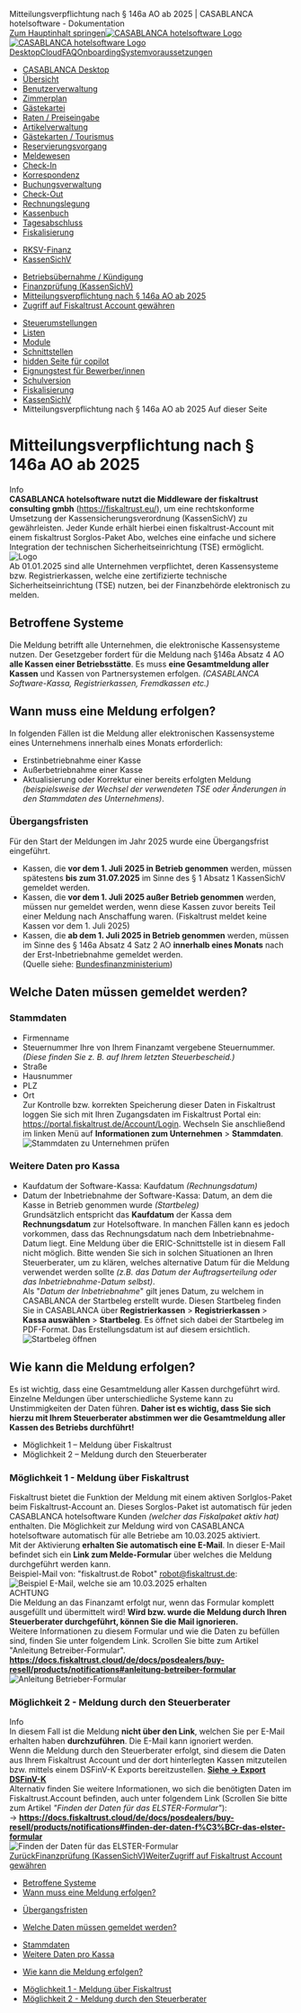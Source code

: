 Mitteilungsverpflichtung nach § 146a AO ab 2025 | CASABLANCA hotelsoftware - Dokumentation  
[Zum Hauptinhalt springen](https://docs.casablanca.at/desktop/fiscalization/kassensichv/obligation_of_notify/#__docusaurus_skipToContent_fallback)[![CASABLANCA hotelsoftware Logo](https://docs.casablanca.at/img/logo.png) ![CASABLANCA hotelsoftware Logo](https://docs.casablanca.at/img/Casablanca_LOGO_2022_neg.png)](https://docs.casablanca.at/) [Desktop](https://docs.casablanca.at/desktop/desktop/)[Cloud](https://docs.casablanca.at/cloud/cloud_systems/)[FAQ](https://docs.casablanca.at/faq)[Onboarding](https://docs.casablanca.at/onboarding/fiscalization)[Systemvoraussetzungen](https://docs.casablanca.at/system_requirements)  
* [CASABLANCA Desktop](https://docs.casablanca.at/desktop/desktop/)
* [Übersicht](https://docs.casablanca.at/desktop/interface/)
* [Benutzerverwaltung](https://docs.casablanca.at/desktop/user_management/)
* [Zimmerplan](https://docs.casablanca.at/desktop/room_plan/)
* [Gästekartei](https://docs.casablanca.at/desktop/guest_profile/)
* [Raten / Preiseingabe](https://docs.casablanca.at/desktop/raten/)
* [Artikelverwaltung](https://docs.casablanca.at/desktop/articles/)
* [Gästekarten / Tourismus](https://docs.casablanca.at/desktop/guest_cards/)
* [Reservierungsvorgang](https://docs.casablanca.at/desktop/reservation_process/)
* [Meldewesen](https://docs.casablanca.at/desktop/registration/)
* [Check-In](https://docs.casablanca.at/desktop/check_in/)
* [Korrespondenz](https://docs.casablanca.at/desktop/correspondence/)
* [Buchungsverwaltung](https://docs.casablanca.at/desktop/account/)
* [Check-Out](https://docs.casablanca.at/desktop/check-out/)
* [Rechnungslegung](https://docs.casablanca.at/desktop/accounting/)
* [Kassenbuch](https://docs.casablanca.at/desktop/cashbook/)
* [Tagesabschluss](https://docs.casablanca.at/desktop/daily_closing/)
* [Fiskalisierung](https://docs.casablanca.at/desktop/fiscalization/)
+ [RKSV-Finanz](https://docs.casablanca.at/desktop/fiscalization/rksv/)
+ [KassenSichV](https://docs.casablanca.at/desktop/fiscalization/kassensichv/)
- [Betriebsübernahme / Kündigung](https://docs.casablanca.at/desktop/fiscalization/kassensichv/new_company_cancellation)
- [Finanzprüfung (KassenSichV)](https://docs.casablanca.at/desktop/fiscalization/kassensichv/financial_audit)
- [Mitteilungsverpflichtung nach § 146a AO ab 2025](https://docs.casablanca.at/desktop/fiscalization/kassensichv/obligation_of_notify)
- [Zugriff auf Fiskaltrust Account gewähren](https://docs.casablanca.at/desktop/fiscalization/kassensichv/grant_access_to_casablanca)
* [Steuerumstellungen](https://docs.casablanca.at/desktop/tax_changes/)
* [Listen](https://docs.casablanca.at/desktop/lists/)
* [Module](https://docs.casablanca.at/desktop/module/)
* [Schnittstellen](https://docs.casablanca.at/desktop/interfaces/)
* [hidden Seite für copilot](https://docs.casablanca.at/desktop/hidden_copilot)
* [Eignungstest für Bewerber/innen](https://docs.casablanca.at/desktop/qualification)
* [Schulversion](https://docs.casablanca.at/desktop/schoolversion)  
* [Fiskalisierung](https://docs.casablanca.at/desktop/fiscalization/)
* [KassenSichV](https://docs.casablanca.at/desktop/fiscalization/kassensichv/)
* Mitteilungsverpflichtung nach § 146a AO ab 2025
Auf dieser Seite

# Mitteilungsverpflichtung nach § 146a AO ab 2025  
Info  
**CASABLANCA hotelsoftware nutzt die Middleware der fiskaltrust consulting gmbh** (<https://fiskaltrust.eu/>), um eine rechtskonforme Umsetzung der Kassensicherungsverordnung (KassenSichV) zu gewährleisten. Jeder Kunde erhält hierbei einen fiskaltrust-Account mit einem fiskaltrust Sorglos-Paket Abo, welches eine einfache und sichere Integration der technischen Sicherheitseinrichtung (TSE) ermöglicht.  
![Logo](https://docs.casablanca.at/assets/images/logo-496c2900c7bb1e56ad1000d4c795e5b4.png "Logo")  
Ab 01.01.2025 sind alle Unternehmen verpflichtet, deren Kassensysteme bzw. Registrierkassen, welche eine zertifizierte technische Sicherheitseinrichtung (TSE) nutzen, bei der Finanzbehörde elektronisch zu melden.

## Betroffene Systeme[](https://docs.casablanca.at/desktop/fiscalization/kassensichv/obligation_of_notify/#betroffene-systeme "Direkter Link zu Betroffene Systeme")  
Die Meldung betrifft alle Unternehmen, die elektronische Kassensysteme nutzen. Der Gesetzgeber fordert für die Meldung nach §146a Absatz 4 AO **alle Kassen einer Betriebsstätte**. Es muss **eine Gesamtmeldung aller Kassen** und Kassen von Partnersystemen erfolgen. *(CASABLANCA Software-Kassa, Registrierkassen, Fremdkassen etc.)*

## Wann muss eine Meldung erfolgen?[](https://docs.casablanca.at/desktop/fiscalization/kassensichv/obligation_of_notify/#wann-muss-eine-meldung-erfolgen "Direkter Link zu Wann muss eine Meldung erfolgen?")  
In folgenden Fällen ist die Meldung aller elektronischen Kassensysteme eines Unternehmens innerhalb eines Monats erforderlich:  
* Erstinbetriebnahme einer Kasse
* Außerbetriebnahme einer Kasse
* Aktualisierung oder Korrektur einer bereits erfolgten Meldung *(beispielsweise der Wechsel der verwendeten TSE oder Änderungen in den Stammdaten des Unternehmens)*.

### Übergangsfristen[](https://docs.casablanca.at/desktop/fiscalization/kassensichv/obligation_of_notify/#übergangsfristen "Direkter Link zu Übergangsfristen")  
Für den Start der Meldungen im Jahr 2025 wurde eine Übergangsfrist eingeführt.  
* Kassen, die **vor dem 1. Juli 2025 in Betrieb genommen** werden, müssen spätestens **bis zum 31.07.2025** im Sinne des § 1 Absatz 1 KassenSichV gemeldet werden.
* Kassen, die **vor dem 1. Juli 2025 außer Betrieb genommen** werden, müssen nur gemeldet werden, wenn diese Kassen zuvor bereits Teil einer Meldung nach Anschaffung waren. (Fiskaltrust meldet keine Kassen vor dem 1. Juli 2025)
* Kassen, die **ab dem 1. Juli 2025 in Betrieb genommen** werden, müssen im Sinne des § 146a Absatz 4 Satz 2 AO **innerhalb eines Monats** nach der Erst-Inbetriebnahme gemeldet werden.  
(Quelle siehe: [Bundesfinanzministerium](https://www.bundesfinanzministerium.de/Content/DE/Downloads/BMF_Schreiben/Weitere_Steuerthemen/Abgabenordnung/2024-06-28-mitteilungsverpflichtung-nach-AO.pdf?__blob=publicationFile&v=7))

## Welche Daten müssen gemeldet werden?[](https://docs.casablanca.at/desktop/fiscalization/kassensichv/obligation_of_notify/#welche-daten-müssen-gemeldet-werden "Direkter Link zu Welche Daten müssen gemeldet werden?")  
### Stammdaten[](https://docs.casablanca.at/desktop/fiscalization/kassensichv/obligation_of_notify/#stammdaten "Direkter Link zu Stammdaten")  
* Firmenname
* Steuernummer Ihre von Ihrem Finanzamt vergebene Steuernummer. *(Diese finden Sie z. B. auf Ihrem letzten Steuerbescheid.)*
* Straße
* Hausnummer
* PLZ
* Ort  
Zur Kontrolle bzw. korrekten Speicherung dieser Daten in Fiskaltrust loggen Sie sich mit Ihren Zugangsdaten im Fiskaltrust Portal ein: <https://portal.fiskaltrust.de/Account/Login>. Wechseln Sie anschließend im linken Menü auf **Informationen zum Unternehmen** > **Stammdaten**.  
![Stammdaten zu Unternehmen prüfen](https://docs.casablanca.at/assets/images/example_base_data-75c77cfe6b8f803a6ed8843567810bfc.png "Stammdaten zu Unternehmen prüfen")

### Weitere Daten pro Kassa[](https://docs.casablanca.at/desktop/fiscalization/kassensichv/obligation_of_notify/#weitere-daten-pro-kassa "Direkter Link zu Weitere Daten pro Kassa")  
* Kaufdatum der Software-Kassa: Kaufdatum *(Rechnungsdatum)*
* Datum der Inbetriebnahme der Software-Kassa: Datum, an dem die Kasse in Betrieb genommen wurde *(Startbeleg)*  
Grundsätzlich entspricht das **Kaufdatum** der Kassa dem **Rechnungsdatum** zur Hotelsoftware. In manchen Fällen kann es jedoch vorkommen, dass das Rechnungsdatum nach dem Inbetriebnahme-Datum liegt. Eine Meldung über die ERIC-Schnittstelle ist in diesem Fall nicht möglich. Bitte wenden Sie sich in solchen Situationen an Ihren Steuerberater, um zu klären, welches alternative Datum für die Meldung verwendet werden sollte *(z.B. das Datum der Auftragserteilung oder das Inbetriebnahme-Datum selbst)*.  
Als "*Datum der Inbetriebnahme*" gilt jenes Datum, zu welchem in CASABLANCA der Startbeleg erstellt wurde. Diesen Startbeleg finden Sie in CASABLANCA über **Registrierkassen** > **Registrierkassen** > **Kassa auswählen** > **Startbeleg**. Es öffnet sich dabei der Startbeleg im PDF-Format. Das Erstellungsdatum ist auf diesem ersichtlich.  
![Startbeleg öffnen](https://docs.casablanca.at/assets/images/open_start_receipt-02b98e2e91da8a45c45e2246d438bd7a.png "Startbeleg öffnen")

## Wie kann die Meldung erfolgen?[](https://docs.casablanca.at/desktop/fiscalization/kassensichv/obligation_of_notify/#wie-kann-die-meldung-erfolgen "Direkter Link zu Wie kann die Meldung erfolgen?")  
Es ist wichtig, dass eine Gesamtmeldung aller Kassen durchgeführt wird. Einzelne Meldungen über unterschiedliche Systeme kann zu Unstimmigkeiten der Daten führen. **Daher ist es wichtig, dass Sie sich hierzu mit Ihrem Steuerberater abstimmen wer die Gesamtmeldung aller Kassen des Betriebs durchführt!**  
* Möglichkeit 1 – Meldung über Fiskaltrust
* Möglichkeit 2 – Meldung durch den Steuerberater

### Möglichkeit 1 - Meldung über Fiskaltrust[](https://docs.casablanca.at/desktop/fiscalization/kassensichv/obligation_of_notify/#möglichkeit-1---meldung-über-fiskaltrust "Direkter Link zu Möglichkeit 1 - Meldung über Fiskaltrust")  
Fiskaltrust bietet die Funktion der Meldung mit einem aktiven Sorlglos-Paket beim Fiskaltrust-Account an. Dieses Sorglos-Paket ist automatisch für jeden CASABLANCA hotelsoftware Kunden *(welcher das Fiskalpaket aktiv hat)* enthalten. Die Möglichkeit zur Meldung wird von CASABLANCA hotelsoftware automatisch für alle Betriebe am 10.03.2025 aktiviert.  
Mit der Aktivierung **erhalten Sie automatisch eine E-Mail**. In dieser E-Mail befindet sich ein **Link zum Melde-Formular** über welches die Meldung durchgeführt werden kann.  
Beispiel-Mail von: "fiskaltrust.de Robot" robot@fiskaltrust.de:  
![Beispiel E-Mail, welche sie am 10.03.2025 erhalten](https://docs.casablanca.at/assets/images/example_mail-dac038ac357ba6d896aa3795b4b60c28.png "Beispiel E-Mail, welche sie am 10.03.2025 erhalten")  
ACHTUNG  
Die Meldung an das Finanzamt erfolgt nur, wenn das Formular komplett ausgefüllt und übermittelt wird! **Wird bzw. wurde die Meldung durch Ihren Steuerberater durchgeführt, können Sie die Mail ignorieren.**  
Weitere Informationen zu diesem Formular und wie die Daten zu befüllen sind, finden Sie unter folgendem Link. Scrollen Sie bitte zum Artikel "Anleitung Betreiber-Formular".  
**<https://docs.fiskaltrust.cloud/de/docs/posdealers/buy-resell/products/notifications#anleitung-betreiber-formular>**  
![Anleitung Betrieber-Formular](https://docs.casablanca.at/assets/images/description_form-502aa83c29130efca20cd04f897ad739.png "Anleitung Betrieber-Formular")

### Möglichkeit 2 - Meldung durch den Steuerberater[](https://docs.casablanca.at/desktop/fiscalization/kassensichv/obligation_of_notify/#möglichkeit-2---meldung-durch-den-steuerberater "Direkter Link zu Möglichkeit 2 - Meldung durch den Steuerberater")  
Info  
In diesem Fall ist die Meldung **nicht über den Link**, welchen Sie per E-Mail erhalten haben **durchzuführen**. Die E-Mail kann ignoriert werden.  
Wenn die Meldung durch den Steuerberater erfolgt, sind diesem die Daten aus Ihrem Fiskaltrust Account und der dort hinterlegten Kassen mitzuteilen bzw. mittels einem DSFinV-K Exports bereitzustellen. **[Siehe -> Export DSFinV-K](https://docs.casablanca.at/desktop/fiscalization/kassensichv/financial_audit#export-dsfinv-k--tar)**  
Alternativ finden Sie weitere Informationen, wo sich die benötigten Daten im Fiskaltrust.Account befinden, auch unter folgendem Link (Scrollen Sie bitte zum Artikel *"Finden der Daten für das ELSTER-Formular"*):  
-> **<https://docs.fiskaltrust.cloud/de/docs/posdealers/buy-resell/products/notifications#finden-der-daten-f%C3%BCr-das-elster-formular>**  
![Finden der Daten für das ELSTER-Formular](https://docs.casablanca.at/assets/images/description_elster_form-ebc84a0ef4cafb42eb4c5d963f58e511.png "Finden der Daten für das ELSTER-Formular")  
[ZurückFinanzprüfung (KassenSichV)](https://docs.casablanca.at/desktop/fiscalization/kassensichv/financial_audit)[WeiterZugriff auf Fiskaltrust Account gewähren](https://docs.casablanca.at/desktop/fiscalization/kassensichv/grant_access_to_casablanca)  
* [Betroffene Systeme](https://docs.casablanca.at/desktop/fiscalization/kassensichv/obligation_of_notify/#betroffene-systeme)
* [Wann muss eine Meldung erfolgen?](https://docs.casablanca.at/desktop/fiscalization/kassensichv/obligation_of_notify/#wann-muss-eine-meldung-erfolgen)
+ [Übergangsfristen](https://docs.casablanca.at/desktop/fiscalization/kassensichv/obligation_of_notify/#übergangsfristen)
* [Welche Daten müssen gemeldet werden?](https://docs.casablanca.at/desktop/fiscalization/kassensichv/obligation_of_notify/#welche-daten-müssen-gemeldet-werden)
+ [Stammdaten](https://docs.casablanca.at/desktop/fiscalization/kassensichv/obligation_of_notify/#stammdaten)
+ [Weitere Daten pro Kassa](https://docs.casablanca.at/desktop/fiscalization/kassensichv/obligation_of_notify/#weitere-daten-pro-kassa)
* [Wie kann die Meldung erfolgen?](https://docs.casablanca.at/desktop/fiscalization/kassensichv/obligation_of_notify/#wie-kann-die-meldung-erfolgen)
+ [Möglichkeit 1 - Meldung über Fiskaltrust](https://docs.casablanca.at/desktop/fiscalization/kassensichv/obligation_of_notify/#möglichkeit-1---meldung-über-fiskaltrust)
+ [Möglichkeit 2 - Meldung durch den Steuerberater](https://docs.casablanca.at/desktop/fiscalization/kassensichv/obligation_of_notify/#möglichkeit-2---meldung-durch-den-steuerberater)